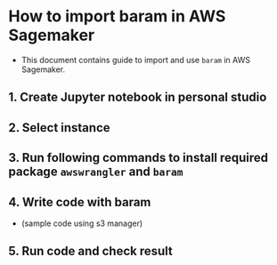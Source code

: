 # How to import baram in AWS Sagemaker
- This document contains guide to import and use `baram` in AWS Sagemaker.

## 1. Create Jupyter notebook in personal studio

## 2. Select instance

## 3. Run following commands to install required package `awswrangler` and `baram`

## 4. Write code with baram
- (sample code using s3 manager)

## 5. Run code and check result
